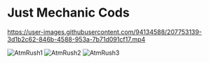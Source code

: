 # Just Mechanic Cods

https://user-images.githubusercontent.com/94134588/207753139-3d1b2c62-846b-4588-953a-7b71d091cf17.mp4

![AtmRush1](https://user-images.githubusercontent.com/94134588/207710997-41cdb9a1-f44d-4093-a9d7-fde49aeff94e.png)
![AtmRush2](https://user-images.githubusercontent.com/94134588/207711004-c453ef83-e842-4391-aba0-fcf1298fd94b.png)
![AtmRush3](https://user-images.githubusercontent.com/94134588/207711011-d1cc98d3-7bd4-405d-956e-f8eca8a5e4e5.png)
